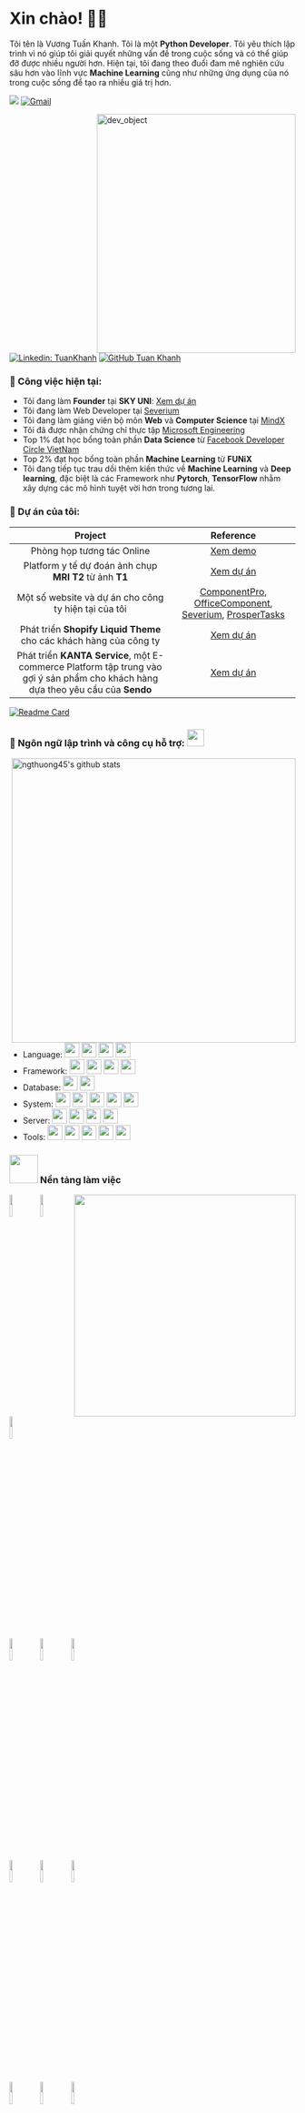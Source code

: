 <!-- Greeting -->
# Xin chào! :wave::smiley:

<!--Introduction -->
Tôi tên là Vương Tuấn Khanh. Tôi là một **Python Developer**. Tôi yêu thích lập trình vì nó giúp tôi giải quyết những vấn đề trong cuộc sống và có thể giúp đỡ được nhiều người hơn. Hiện tại, tôi đang theo đuổi đam mê nghiên cứu sâu hơn vào lĩnh vực **Machine Learning** cũng như những ứng dụng của nó trong cuộc sống để tạo ra nhiều giá trị hơn.

<!-- Your badges -->
![](https://komarev.com/ghpvc/?username=vuongtuankhanh&style=flat)
[![Gmail](https://img.shields.io/badge/-gmail-c14438?style=flat&logo=Gmail&logoColor=white)](mailto:khanhvuongtuan37@gmail.com)


<!-- Working GIF -->
<img src="https://media.giphy.com/media/S6q7p6G70qH6YVupi3/giphy.gif" alt="dev_object" align="right" width="350" height="420" />

[![Linkedin: TuanKhanh](https://img.shields.io/badge/-flyn3103-blue?style=flat-square&logo=Linkedin&logoColor=white&link=https://www.linkedin.com/in/vuong-tuan-khanh/)](https://www.linkedin.com/in/vuong-tuan-khanh/)
[![GitHub Tuan Khanh](https://img.shields.io/github/followers/thaiane?label=follow&style=social)](https://github.com/VuongTuanKhanh)


### 💼  Công việc hiện tại: 
* Tôi đang làm **Founder** tại **SKY UNI**: [Xem dự án](https://youtu.be/7gRVYkTZ6gE)
* Tôi đang làm Web Developer tại [Severium](https://www.severium.com/)
* Tôi đang làm giảng viên bộ môn **Web** và **Computer Science** tại [MindX](https://mindx.edu.vn/)
* Tôi đã được nhận chứng chỉ thực tập [Microsoft Engineering](https://github.com/VuongTuanKhanh/Certificates-of-Achievements/blob/master/Microsoft%20Engineering.jpg)
* Top 1% đạt học bổng toàn phần **Data Science** từ [Facebook Developer Circle VietNam](https://github.com/VuongTuanKhanh/Certificates-of-Achievements/blob/master/DevC.PNG)
* Top 2% đạt học bổng toàn phần **Machine Learning** từ **FUNiX**
* Tôi đang tiếp tục trau dồi thêm kiến thức về **Machine Learning** và **Deep learning**, đặc biệt là các Framework như **Pytorch**, **TensorFlow** nhằm xây dựng các mô hình tuyệt vời hơn trong tương lai.




### 🌱 Dự án của tôi:
| Project      | Reference |
| :-----------: | :-----------: |
| Phòng họp tương tác Online                                            | [Xem demo](https://youtu.be/2P7CrL45IBk)                    |
| Platform y tế dự đoán ảnh chụp **MRI T2** từ ảnh **T1**               | [Xem dự án](https://github.com/VuongTuanKhanh/Brain-MRI-GAN)|
|Một số website và dự án cho công ty hiện tại của tôi                   | [ComponentPro](https://www.componentpro.com/), [OfficeComponent](https://www.officecomponent.com/), [Severium](https://www.severium.com/), [ProsperTasks](https://prospertasks.com/)|
|Phát triển **Shopify Liquid Theme** cho các khách hàng của công ty     | [Xem dự án](https://github.com/VuongTuanKhanh/Shopify-Merchant-Themes)|
|Phát triển **KANTA Service**, một E-commerce Platform tập trung vào gợi ý sản phẩm cho khách hàng dựa theo yêu cầu của **Sendo**|[Xem dự án](https://github.com/VuongTuanKhanh/DevC_2019_Sendo)|

<!-- Your card -->
[![Readme Card](https://github-readme-stats.vercel.app/api/pin/?username=VuongTuanKhanh&repo=Brain-MRI-GAN&theme=dark)](https://github.com/VuongTuanKhanh/vietnam-number)


 ### 🔭 Ngôn ngữ lập trình và công cụ hỗ trợ: <img src="https://media.giphy.com/media/WUlplcMpOCEmTGBtBW/giphy.gif" width="30">
<!-- GitHub README Stats -->

  <a href="https://github.com/ngthuong45?tab=repositories">
    <img width="500" height="auto" align="right" alt="ngthuong45's github stats" 
         src="https://github-readme-stats.vercel.app/api?username=vuongtuankhanh&show_icons=true&theme=dark&count_private=true" />
   <!-- <img width="30%" height="auto" align="right" alt="ngthuong45's github stats" 
         src="https://github-readme-stats.vercel.app/api/top-langs/?username=joykishansharma&layout=dark" />
NOTE: Top languages does not indicate my skill level or something like that, it's a github metric of which languages i have the most code on github. -->
  </a>

* Language: <img width="26px" src="https://simpleicons.org/icons/python.svg" />  <img width="26px" src="https://simpleicons.org/icons/css3.svg" />  <img width="26px" src="https://simpleicons.org/icons/html5.svg" />  <img width="26px" src="https://simpleicons.org/icons/javascript.svg" />
* Framework: <img width="26px" src="https://simpleicons.org/icons/django.svg" /> <img width="26px" src="https://simpleicons.org/icons/flask.svg" /> <img width="26px" src="https://simpleicons.org/icons/fastapi.svg" /> <img width="26px" src="https://simpleicons.org/icons/chatbot.svg" />
* Database: <img width="26px" src="https://simpleicons.org/icons/mysql.svg" /> <img width="26px" src="https://simpleicons.org/icons/postgresql.svg" />
* System: <img width="26px" src="https://simpleicons.org/icons/linux.svg" /> <img width="26px" src="https://simpleicons.org/icons/ubuntu.svg" /> <img width="26px" src="https://simpleicons.org/icons/docker.svg" /> <img width="26px" src="https://simpleicons.org/icons/git.svg" /> <img width="26px" src="https://simpleicons.org/icons/github.svg" />
* Server: <img width="26px" src="https://simpleicons.org/icons/apache.svg" /> <img width="26px" src="https://simpleicons.org/icons/nginx.svg" /> <img width="26px" src="https://simpleicons.org/icons/amazonaws.svg" /> <img width="26px" src="https://simpleicons.org/icons/googlecloud.svg" />
* Tools: <img width="26px" src="https://simpleicons.org/icons/pycharm.svg" /> <img width="26px" src="https://simpleicons.org/icons/visualstudiocode.svg" /> <img width="26px" src="https://simpleicons.org/icons/filezilla.svg" /> <img width="26px" src="https://simpleicons.org/icons/sublimetext.svg" /> <img width="26px" src="https://simpleicons.org/icons/windowsterminal.svg" />
<!-- Credit -->

### <img src="https://media.giphy.com/media/VgCDAzcKvsR6OM0uWg/giphy.gif" width="50"> Nền tảng làm việc

<p>
   <a href="https://github.com/anuraghazra/github-readme-stats" title="Go to Source">
    <img width="390" align="right" src="https://github-readme-stats.vercel.app/api/top-langs/?username=VuongTuanKhanh&layout=compact" />    
    </a>
  <code><img width="10%" src="https://www.vectorlogo.zone/logos/pocoo_flask/pocoo_flask-ar21.svg"></code>
  <code><img width="10%" src="https://www.vectorlogo.zone/logos/python/python-ar21.svg"></code>
  <code><img width="10%" src="https://www.vectorlogo.zone/logos/jupyter/jupyter-ar21.svg"></code>
  <br />
  <code><img width="10%" src="https://www.vectorlogo.zone/logos/apache_spark/apache_spark-ar21.svg"></code>
  <code><img width="10%" src="https://www.vectorlogo.zone/logos/apache_hadoop/apache_hadoop-ar21.svg"></code>
  <code><img width="10%" src="https://www.vectorlogo.zone/logos/amazon_aws/amazon_aws-ar21.svg"></code>
  <br />
  <code><img width="10%" src="https://www.vectorlogo.zone/logos/redis/redis-ar21.svg"></code>
  <code><img width="10%" src="https://www.vectorlogo.zone/logos/mongodb/mongodb-ar21.svg"></code>
  <code><img width="10%" src="https://www.vectorlogo.zone/logos/postgresql/postgresql-ar21.svg"></code> 
  <br />
  <code><img width="10%" src="https://www.vectorlogo.zone/logos/git-scm/git-scm-ar21.svg"></code>
  <code><img width="10%" src="https://www.vectorlogo.zone/logos/vuejs/vuejs-ar21.svg"></code>
  <code><img width="10%" src="https://www.vectorlogo.zone/logos/docker/docker-ar21.svg"></code>
</p>
<img src="https://activity-graph.herokuapp.com/graph?username=VuongTuanKhanh&theme=dracula" width="100%"/>

<img src="https://media.giphy.com/media/LnQjpWaON8nhr21vNW/giphy.gif" width="60"> <em><b>I love connecting with everyone</b> so if you want to say <b>hi, I'll be happy to meet you!</b> 😊</em>

